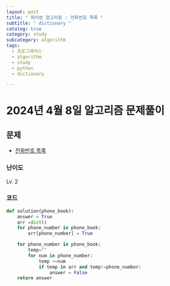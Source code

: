 ```yaml
---
layout: post
title: " 파이썬 알고리즘 : 전화번호 목록 "
subtitle: " dictionary "
catalog: true
category: study
subcategory: algorithm
tags:
  - 프로그래머스
  - algorithm
  - study
  - python
  - dictionary

---
```


# 2024년 4월 8일 알고리즘 문제풀이

## 문제
- [전화번호 목록](https://school.programmers.co.kr/learn/courses/30/lessons/42577)

### 난이도

Lv. 2

### 코드

```python
def solution(phone_book):
    answer = True
    arr =dict() 
    for phone_number in phone_book:
        arr[phone_number] = True

    for phone_number in phone_book:
        temp=""
        for num in phone_number:
            temp +=num  
            if temp in arr and temp!=phone_number:
                answer = False
    return answer
```
